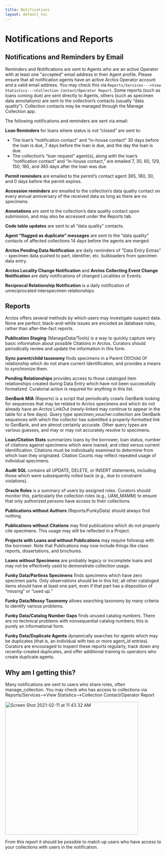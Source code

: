 ```yaml
---
title: Notifications
layout: default_toc
---
```


# Notifications and Reports

## Notifications and Reminders by Email


Reminders and Notifications are sent to Agents who are an active Operator with at least one "accepted" email address in their Agent profile. Please ensure that all notification agents have an active Arctos Operator account and a valid email address. You may check this via ``Reports/Services--->View Statistics--->Collection Contact/Operator Report``. Some reports (such as loans coming due) are sent directly to Agents, others (such as specimen data annotations) are sent to the collection’s contacts (usually “data quality”). Collection contacts may be managed through the Manage Collection app. 

The following notifications and reminders are sent via email:

**Loan Reminders** for loans where status is not “closed” are sent to:

 - The loan’s “notification contact” and “in-house contact” 30 days before the loan is due, 7 days before the loan is due, and the day the loan is due.
 - The collection’s “loan request” agent(s), along with the loan’s “notification contact” and “in-house contact,” are emailed 7, 30, 60, 129, 150, 180, and 365 days after the loan was due.
 
**Permit reminders** are emailed to the permit’s contact agent 365, 180, 30, and 0 days before the permit expires.

**Accession reminders** are emailed to the collection’s data quality contact on every annual anniversary of the received data as long as there are no specimens.

**Annotations** are sent to the collection’s data quality contact upon submission, and may also be accessed under the Reports tab.

**Code table updates** are sent to all “data quality” contacts.

**Agent “flagged as duplicate” messages** are sent to the “data quality” contacts of affected collections 14 days before the agents are merged.

**Arctos Pending Data Notification** are daily reminders of "Data Entry Extras" - specimen data pushed to part, identifier, etc. bulkloaders from specimen data entry.

**Arctos Locality Change Notification** and **Arctos Collecting Event Change Notification** are daily notifications of changed Localities or Events. 

**Reciprocal Relationship Notification** is a daily notification of unreciprocated interspecimen relationships. 

## Reports

Arctos offers several methods by which users may investigate suspect data. None are perfect; black-and-white issues are encoded as database rules, rather than after-the-fact reports.

**Publication Staging** (ManageData/Tools) is a way to quickly capture very basic information about possible Citations in Arctos. Curators should periodically review and update the information in this form.

**Sync parent/child taxonomy** finds specimens in a Parent Of/Child Of relationship which do not share current Identification, and provides a means to synchronize them.

**Pending Relationships** provides access to those cataloged item relationships created during Data Entry which have not been successfully formalized. Curatorial action is required for anything in this list.

**GenBank MIA** (Reports) is a script that periodically crawls GenBank looking for sequences that may be related to Arctos specimens and which do not already have an Arctos LinkOut (newly-linked may continue to appear in the table for a few days).
Query type specimen_voucher:collection are GenBank sequences with which the collector has submitted a properly-formatted link to GenBank, and are almost certainly accurate.
Other query types are various guesses, and may or may not accurately resolve to specimens.

**Loan/Citation Stats** summarizes loans by the borrower, loan status, number of citations against specimens which were loaned, and cited versus current Identification. Citations must be individually examined to determine from which loan they originated. Citation Counts may reflect repeated usage of individual specimens.

**Audit SQL**  contains all UPDATE, DELETE, or INSERT statements, including those which were subsequently rolled back (e.g., due to constraint violations).

**Oracle Roles** is a summary of users by assigned roles. Curators should monitor this, particularly the collection roles (e.g., UAM_MAMM) to ensure that only authorized persons have access to their collections.

**Publications without Authors** (Reports/FunkyData) should always find nothing.

**Publications without Citations** may find publications which do not properly cite specimens. This usage may still be reflected in a Project.

**Projects with Loans and without Publications** may require followup with the borrower. Note that Publications may now include things like class reports, dissertations, and brochures.

**Loans without Specimens** are probably legacy or incomplete loans and may not be effectively used to demonstrate collection usage.

**Funky Data/Partless Specimens** finds specimens which have zero specimen parts. Only observations should be in this list; all other cataloged items should have at least one part, even if that part has a disposition of “missing” or “used up.”

**Funky Data/Messy Taxonomy** allows searching taxonomy by many criteria to identify various problems.

**Funky Data/Catalog Number Gaps** finds unused catalog numbers. There are no technical problems with nonsequential catalog numbers; this is purely an informational form.

**Funky Data/Duplicate Agents** dynamically searches for agents which may be duplicates (that is, an individual with two or more agent_id entries). Curators are encouraged to inspect these reports regularly, track down any recently-created duplicates, and offer additional training to operators who create duplicate agents.

## Why am I getting this?

Many notifications are sent to users who share roles, often manage_collection. You may check who has access to collections via Reports/Services-->View Statistics-->Collection Contact/Operator Report

<img width="429" alt="Screen Shot 2021-02-11 at 11 43 32 AM" src="https://user-images.githubusercontent.com/5720791/107690280-cb643600-6c5e-11eb-9347-04ce2d9f659c.png">

From this report it should be possible to match up users who have access to your collections with users in the notification.
